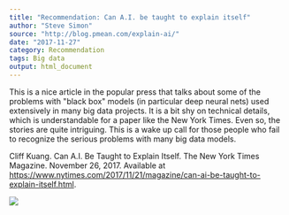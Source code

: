 ```yaml
---
title: "Recommendation: Can A.I. be taught to explain itself"
author: "Steve Simon"
source: "http://blog.pmean.com/explain-ai/"
date: "2017-11-27"
category: Recommendation
tags: Big data
output: html_document
---
```


This is a nice article in the popular press that talks about some of the
problems with "black box" models (in particular deep neural nets) used
extensively in many big data projects. It is a bit shy on technical
details, which is understandable for a paper like the New York Times.
Even so, the stories are quite intriguing. This is a wake up call for
those people who fail to recognize the serious problems with many big
data models.

<!---More--->

Cliff Kuang. Can A.I. Be Taught to Explain Itself. The New York Times
Magazine. November 26, 2017. Available at
<https://www.nytimes.com/2017/11/21/magazine/can-ai-be-taught-to-explain-itself.html>.

![](../../../web/images/17/explain-ai01.png)
